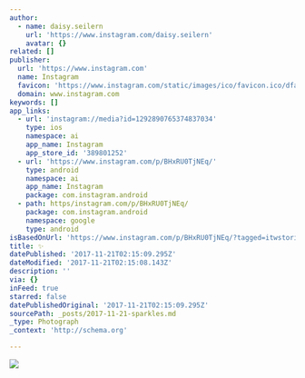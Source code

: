 ```yaml
---
author:
  - name: daisy.seilern
    url: 'https://www.instagram.com/daisy.seilern'
    avatar: {}
related: []
publisher:
  url: 'https://www.instagram.com'
  name: Instagram
  favicon: 'https://www.instagram.com/static/images/ico/favicon.ico/dfa85bb1fd63.ico'
  domain: www.instagram.com
keywords: []
app_links:
  - url: 'instagram://media?id=1292890765374837034'
    type: ios
    namespace: ai
    app_name: Instagram
    app_store_id: '389801252'
  - url: 'https://www.instagram.com/p/BHxRU0TjNEq/'
    type: android
    namespace: ai
    app_name: Instagram
    package: com.instagram.android
  - path: https/instagram.com/p/BHxRU0TjNEq/
    package: com.instagram.android
    namespace: google
    type: android
isBasedOnUrl: 'https://www.instagram.com/p/BHxRU0TjNEq/?tagged=itwstories'
title: ✨
datePublished: '2017-11-21T02:15:09.295Z'
dateModified: '2017-11-21T02:15:08.143Z'
description: ''
via: {}
inFeed: true
starred: false
datePublishedOriginal: '2017-11-21T02:15:09.295Z'
sourcePath: _posts/2017-11-21-sparkles.md
_type: Photograph
_context: 'http://schema.org'

---
```

![](https://scontent-iad3-1.cdninstagram.com/t51.2885-15/e35/19984571_258857134597044_6194440170616389632_n.jpg)
